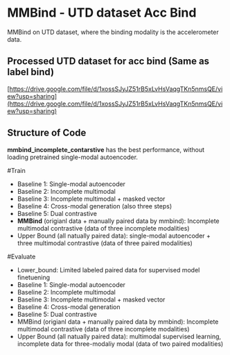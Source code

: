 # MMBind - UTD dataset Acc Bind
MMBind on UTD dataset, where the binding modality is the accelerometer data.

## Processed UTD dataset for acc bind (Same as label bind)
[https://drive.google.com/file/d/1xossSJyJZ51rB5xLvHsVaqgTKn5nmsQE/view?usp=sharing](https://drive.google.com/file/d/1xossSJyJZ51rB5xLvHsVaqgTKn5nmsQE/view?usp=sharing)

## Structure of Code
**mmbind_incomplete_contarstive** has the best performance, without loading pretrained single-modal autoencoder.

#Train
- Baseline 1: Single-modal autoencoder
- Baseline 2: Incomplete multimodal
- Baseline 3: Incomplete multimodal + masked vector
- Baseline 4: Cross-modal generation (also three steps)
- Baseline 5: Dual contrastive
- **MMBind** (origianl data + manually paired data by mmbind): Incomplete multimodal contrastive (data of three incomplete modalities)
- Upper Bound (all natually paired data): single-modal autoencoder + three multimodal contrastive (data of three paired modalities)

#Evaluate
- Lower_bound: Limited labeled paired data for supervised model finetuening
- Baseline 1: Single-modal autoencoder
- Baseline 2: Incomplete multimodal
- Baseline 3: Incomplete multimodal + masked vector
- Baseline 4: Cross-modal generation
- Baseline 5: Dual contrastive
- MMBind (origianl data + manually paired data by mmbind): Incomplete multimodal contrastive (data of three incomplete modalities)
- Upper Bound (all natually paired data): multimodal supervised learning, incomplete data for three-modaliy modal (data of two paired modalities)

